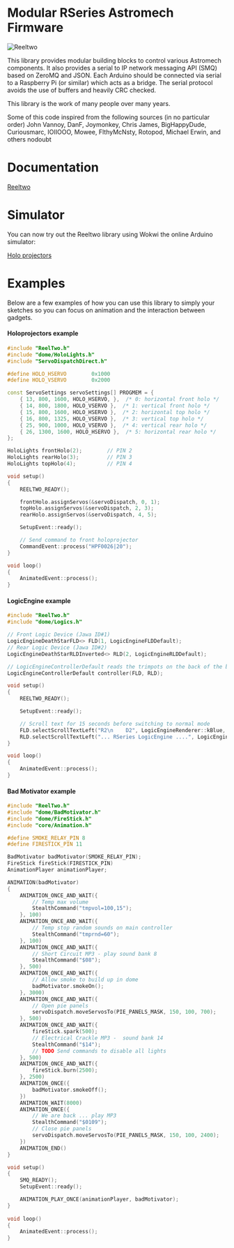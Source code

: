 # Modular RSeries Astromech Firmware  #

![Reeltwo](https://raw.githubusercontent.com/reeltwo/Reeltwo/main/reeltwo.gif)

This library provides modular building blocks to control various Astromech components. It also provides a serial to IP network messaging API (SMQ) based on ZeroMQ and JSON. Each Arduino should be connected via serial to a Raspberry Pi (or similar) which acts as a bridge. The serial protocol avoids the use of buffers and heavily CRC checked.

This library is the work of many people over many years.

Some of this code inspired from the following sources (in no particular order)
 John Vannoy, DanF, Joymonkey, Chris James, BigHappyDude, Curiousmarc, IOIIOOO, Mowee, FlthyMcNsty, Rotopod, Michael Erwin, and others nodoubt

# Documentation

[Reeltwo](https://reeltwo.github.io/Reeltwo)

# Simulator

You can now try out the Reeltwo library using Wokwi the online Arduino simulator:

[Holo projectors](https://wokwi.com/arduino/projects/320613018220102227)

# Examples

Below are a few examples of how you can use this library to simply your sketches so you can focus on animation and the interaction between gadgets.

#### Holoprojectors example

```C++
#include "ReelTwo.h"
#include "dome/HoloLights.h"
#include "ServoDispatchDirect.h"

#define HOLO_HSERVO        0x1000
#define HOLO_VSERVO        0x2000

const ServoSettings servoSettings[] PROGMEM = {
    { 13, 800, 1600, HOLO_HSERVO, },  /* 0: horizontal front holo */
    { 14, 800, 1800, HOLO_VSERVO },  /* 1: vertical front holo */
    { 15, 800, 1600, HOLO_HSERVO },  /* 2: horizontal top holo */
    { 16, 800, 1325, HOLO_VSERVO },  /* 3: vertical top holo */
    { 25, 900, 1000, HOLO_VSERVO },  /* 4: vertical rear holo */
    { 26, 1300, 1600, HOLO_HSERVO },  /* 5: horizontal rear holo */
};

HoloLights frontHolo(2);		// PIN 2
HoloLights rearHolo(3);			// PIN 3
HoloLights topHolo(4);			// PIN 4

void setup()
{
    REELTWO_READY();

    frontHolo.assignServos(&servoDispatch, 0, 1);
    topHolo.assignServos(&servoDispatch, 2, 3);
    rearHolo.assignServos(&servoDispatch, 4, 5);

    SetupEvent::ready();

   	// Send command to front holoprojector
   	CommandEvent::process("HPF0026|20");
}

void loop()
{
	AnimatedEvent::process();
}
```

#### LogicEngine example

```C++
#include "ReelTwo.h"
#include "dome/Logics.h"

// Front Logic Device (Jawa ID#1)
LogicEngineDeathStarFLD<> FLD(1, LogicEngineFLDDefault);
// Rear Logic Device (Jawa ID#2)
LogicEngineDeathStarRLDInverted<> RLD(2, LogicEngineRLDDefault);

// LogicEngineControllerDefault reads the trimpots on the back of the board. It is optional.
LogicEngineControllerDefault controller(FLD, RLD);

void setup()
{
    REELTWO_READY();

    SetupEvent::ready();

    // Scroll text for 15 seconds before switching to normal mode
    FLD.selectScrollTextLeft("R2\n    D2", LogicEngineRenderer::kBlue, 1, 15);
    RLD.selectScrollTextLeft("... RSeries LogicEngine ....", LogicEngineRenderer::kYellow, 0, 15);
}

void loop()
{
    AnimatedEvent::process();
}
```

#### Bad Motivator example

```C++
#include "ReelTwo.h"
#include "dome/BadMotivator.h"
#include "dome/FireStick.h"
#include "core/Animation.h"

#define SMOKE_RELAY_PIN 8
#define FIRESTICK_PIN 11

BadMotivator badMotivator(SMOKE_RELAY_PIN);
FireStick fireStick(FIRESTICK_PIN)
AnimationPlayer animationPlayer;

ANIMATION(badMotivator)
{
    ANIMATION_ONCE_AND_WAIT({
        // Temp max volume
        StealthCommand("tmpvol=100,15");
    }, 100)
    ANIMATION_ONCE_AND_WAIT({
        // Temp stop random sounds on main controller
        StealthCommand("tmprnd=60");
    }, 100)
    ANIMATION_ONCE_AND_WAIT({
        // Short Circuit MP3 - play sound bank 8
        StealthCommand("$08");
    }, 500)
    ANIMATION_ONCE_AND_WAIT({
        // Allow smoke to build up in dome
        badMotivator.smokeOn();
    }, 3000)
    ANIMATION_ONCE_AND_WAIT({
        // Open pie panels
        servoDispatch.moveServosTo(PIE_PANELS_MASK, 150, 100, 700);
    }, 500)
    ANIMATION_ONCE_AND_WAIT({
        fireStick.spark(500);
        // Electrical Crackle MP3 -  sound bank 14
        StealthCommand("$14");
        // TODO Send commands to disable all lights
    }, 500)
    ANIMATION_ONCE_AND_WAIT({
        fireStick.burn(2500);
    }, 2500)
    ANIMATION_ONCE({
        badMotivator.smokeOff();
    })
    ANIMATION_WAIT(8000)
    ANIMATION_ONCE({
        // We are back ... play MP3
        StealthCommand("$0109");
        // Close pie panels
        servoDispatch.moveServosTo(PIE_PANELS_MASK, 150, 100, 2400);
    })
    ANIMATION_END()
}

void setup()
{
    SMQ_READY();
    SetupEvent::ready();

    ANIMATION_PLAY_ONCE(animationPlayer, badMotivator);
}
 
void loop()
{
    AnimatedEvent::process();
}
```
